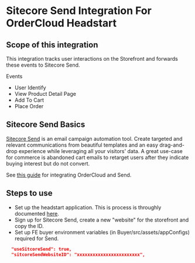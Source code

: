# Sitecore Send Integration For OrderCloud Headstart

## Scope of this integration
This integration tracks user interactions on the Storefront and forwards these events to Sitecore Send. 

Events 
- User Identify 
- View Product Detail Page
- Add To Cart
- Place Order


## Sitecore Send Basics 
[Sitecore Send](https://www.sitecore.com/products/send) is an email campaign automation tool. Create targeted and relevant communications from beautiful templates and an easy drag-and-drop experience while leveraging all your visitors' data. A great use-case for commerce is abandoned cart emails to retarget users after they indicate buying interest but do not convert. 

See [this guide](https://developers.sitecore.com/learn/integrations/send-oc) for integrating OrderCloud and Send. 


## Steps to use
- Set up the headstart application. This is process is throughly documented [here](https://github.com/ordercloud-api/headstart#initial-setup).
- Sign up for Sitecore Send, create a new "website" for the storefront and copy the ID.  
- Set up FE buyer environment variables (in Buyer/src/assets/appConfigs) required for Send. 
```json
  "useSitcoreSend": true,
  "sitcoreSendWebsiteID": "xxxxxxxxxxxxxxxxxxxxxxxx",
```

